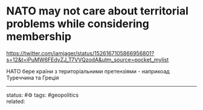# NATO may not care about territorial problems while considering membership
https://twitter.com/iamjager/status/1526167105866956801?s=12&t=iPuMW6FEdyZJ_T7VVQzodA&utm_source=pocket_mylist

НАТО бере країни з територіальними претензіями - наприкоад Туреччина та Греція



---
status: #⚙️ 
tags: #geopolitics  
related: 